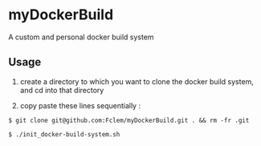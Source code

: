 # myDockerBuild
A custom and personal docker build system

## Usage

1. create a directory to which you want to clone the docker build system, and cd into that directory

2. copy paste these lines sequentially :
```console
$ git clone git@github.com:Fclem/myDockerBuild.git . && rm -fr .git

$ ./init_docker-build-system.sh
```

